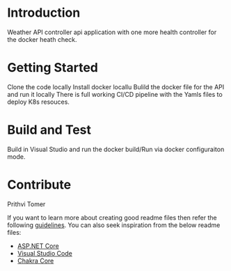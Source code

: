 # Introduction 
Weather API controller api application with one more health controller for the docker heath check.

# Getting Started
Clone the code locally
Install docker locallu
Bulild the docker file for the API and run it locally
There is full working CI/CD pipeline with the Yamls files to deploy K8s resouces.


# Build and Test
Build in Visual Studio and run the docker build/Run via docker configuraiton mode. 

# Contribute
Prithvi Tomer

If you want to learn more about creating good readme files then refer the following [guidelines](https://docs.microsoft.com/en-us/azure/devops/repos/git/create-a-readme?view=azure-devops). You can also seek inspiration from the below readme files:
- [ASP.NET Core](https://github.com/aspnet/Home)
- [Visual Studio Code](https://github.com/Microsoft/vscode)
- [Chakra Core](https://github.com/Microsoft/ChakraCore)